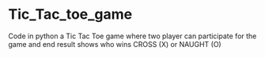 # Tic_Tac_toe_game
Code in python a Tic Tac Toe game where two player can participate for the game and end result shows who wins CROSS (X) or NAUGHT (O) 
